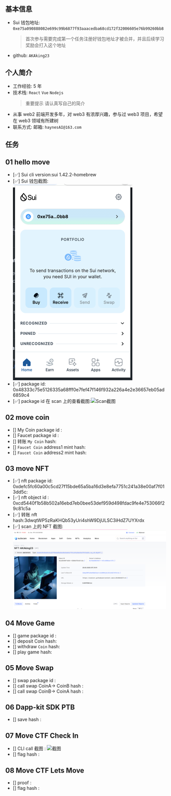 ## 基本信息

- Sui 钱包地址: `0xe75a090888082e699c99b6877f93aaacedba68cd172f32006605e76b99260bb8`
  > 首次参与需要完成第一个任务注册好钱包地址才被合并，并且后续学习奖励会打入这个地址
- github: `AKAking23 `

## 个人简介

- 工作经验: 5 年
- 技术栈: `React` `Vue` `Nodejs`
  > 重要提示 请认真写自己的简介
- 从事 web2 前端开发多年，对 web3 有浓厚兴趣，参与过 web3 项目，希望在 web3 领域有所建树
- 联系方式: 邮箱: `haynesAI@163.com`

## 任务

## 01 hello move

- [✅] Sui cli version:sui 1.42.2-homebrew
- [✅] Sui 钱包截图: ![Sui钱包截图](./image/wallet.png)
- [✅] package id: 0x48333c75e5126335a68fff0e7fef47f146f932a226a4e2e36657eb05ad6859c4
- [✅] package id 在 scan 上的查看截图:![Scan截图](./image/scan.png)

## 02 move coin

- [] My Coin package id :
- [] Faucet package id :
- [] 转账 `My Coin` hash:
- [] `Faucet Coin` address1 mint hash:
- [] `Faucet Coin` address2 mint hash:

## 03 move NFT

- [✅] nft package id: 0xdefc5fc60a00c5cd27f15bde65a5ba16d3e8efa7751c241a38e00af7f013dd5c:
- [✅] nft object id : 0xcd5440f1b58b502a16ebd7eb0bee53def959d498fdac9fe4e753066f29c81c5a
- [✅] 转账 nft hash:3dwqtWP5zRaKHQb53yUri4shW9DjULSC3iHdZ7UYXrdx
- [✅] scan 上的 NFT 截图:![Scan截图](./image/nftScan.png)

## 04 Move Game

- [] game package id :
- [] deposit Coin hash:
- [] withdraw `Coin` hash:
- [] play game hash:

## 05 Move Swap

- [] swap package id :
- [] call swap CoinA-> CoinB hash :
- [] call swap CoinB-> CoinA hash :

## 06 Dapp-kit SDK PTB

- [] save hash :

## 07 Move CTF Check In

- [] CLI call 截图 : ![截图](./images/你的图片地址)
- [] flag hash :

## 08 Move CTF Lets Move

- [] proof :
- [] flag hash :
